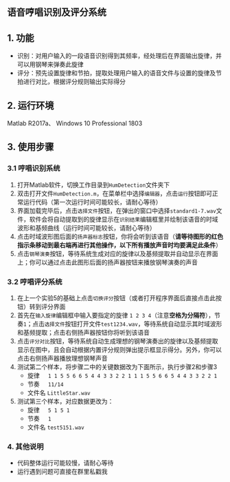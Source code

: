 语音哼唱识别及评分系统
------
## 1. 功能
* 识别：对用户输入的一段语音识别得到其频率，经处理后在界面输出旋律，并可以用钢琴来弹奏此旋律
* 评分：预先设置旋律和节拍，提取处理用户输入的语音文件与设置的旋律及节拍进行对比，根据评分规则输出实际得分
## 2. 运行环境
Matlab R2017a、 Windows 10 Professional 1803
## 3. 使用步骤
### 3.1 哼唱识别系统
1. 打开Matlab软件，切换工作目录到`HumDetection`文件夹下
2. 双击打开文件`HumDetection.m`，在菜单栏中选择`编辑器`，点击`运行`按钮即可正常运行代码（第一次运行时间可能较长，请耐心等待）
3. 界面加载完毕后，点击`选择文件`按钮，在弹出的窗口中选择`standard1-7.wav`文件，软件会将自动提取到的旋律显示在`识别结果`编辑框里并绘制该语音的时域波形和基频曲线（运行时间可能较长，请耐心等待）
4. 点击时域波形图后面的`扬声器标志`按钮，你将会听到该语音（**请等待图形的红色指示条移动到最右端再进行其他操作，以下所有播放声音时均要满足此条件**）
5. 点击`钢琴演奏`按钮，等待系统生成对应的旋律以及基频提取并自动显示在界面上；你可以通过点击此图形后面的扬声器按钮来播放钢琴演奏的声音
### 3.2 哼唱评分系统
1. 在上一个实验5的基础上点击`切换评分`按钮（或者打开程序界面后直接点击此按钮）转到评分界面
2. 首先在`输入旋律`编辑框中输入要指定的旋律 `1 2 3 4`（注意**空格为分隔符**），节奏`1`；点击`选择文件`按钮打开文件`test1234.wav`，等待系统自动显示其时域波形和基频提取；点击右侧扬声器按钮你将听到该语音
3. 点击`评分对比`按钮，等待系统自动生成理想的钢琴演奏出的旋律以及基频提取显示在图中，且会自动根据内置评分规则弹出提示框显示得分。另外，你可以点击右侧扬声器播放理想钢琴声音
4. 测试第二个样本，将步骤二中的关键数据改为下面所示，执行步骤2和步骤3  
    * 旋律&nbsp;&nbsp;&nbsp;&nbsp;&nbsp;`1 1 5 5 6 6 5 4 4 3 3 2 2 1 1 1 5 5 6 6 5 4 4 3 3 2 2 1`
    * 节奏&nbsp;&nbsp;&nbsp;&nbsp;&nbsp;`11/14`
    * 文件名&nbsp;`LittleStar.wav`  
5. 测试第三个样本，对应数据更改为：
    * 旋律&nbsp;&nbsp;&nbsp;&nbsp;&nbsp;`5 1 5 1`
    * 节奏&nbsp;&nbsp;&nbsp;&nbsp; `1`
    * 文件名&nbsp;`test5151.wav`
### 4. 其他说明
* 代码整体运行可能较慢，请耐心等待
* 运行遇到问题可直接在群里私戳我